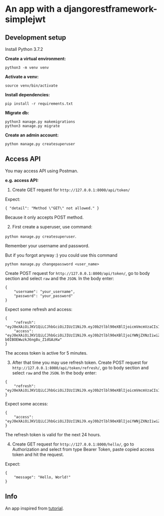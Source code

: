 # An app with a djangorestframework-simplejwt

## Development setup
Install Python 3.7.2

**Create a virtual environment:**

`python3 -m venv venv`

**Activate a venv:**

`source venv/bin/activate`

**Install dependencies:**

`pip install -r requirements.txt`

**Migrate db:**

`python3 manage.py makemigrations` <br/>
`python3 manage.py migrate`

**Create an admin account:**

`python manage.py createsuperuser`
## Access API
You may access API using Postman.

**e.g. access API:**
1. Create GET request for `http://127.0.0.1:8000/api/token/`

Expect:

`{
    "detail": "Method \"GET\" not allowed."
}`

Because it only accepts POST method.

2. First create a superuser, use command: 

`python manage.py createsuperuser`.

Remember your username and password.

But if you forgot anyway :) you could use this command 

`python manage.py changepassword <user_name>`

Create POST request for `http://127.0.0.1:8000/api/token/`, go to body section and select `raw` and the `JSON`.
In the body enter:

```
{
    "username": "your_username",
    "password": "your_password"
}
```

Expect some refresh and access:
```
{
    "refresh": "eyJ0eXAiOiJKV1QiLCJhbGciOiJIUzI1NiJ9.eyJ0b2tlbl90eXBlIjoicmVmcmVzaCIsImV4cCI6MTU5NDI4MzQ5MiwianRpIjoiYzBkNjUyY2JlNDk1NDE0YzlhYTVmMWMyY2QxMTdmZTEiLCJ1c2VyX2lkIjoxfQ._WmaX_q9Ejf7ZBryOFYJr7JfLRwNYoSOtT_YiU26Drc",
    "access": "eyJ0eXAiOiJKV1QiLCJhbGciOiJIUzI1NiJ9.eyJ0b2tlbl90eXBlIjoiYWNjZXNzIiwiZXhwIjoxNTk0MTk3MzkyLCJqdGkiOiJkMWIyMjA2OTY3MTY0NjA4YjYxNDk0MGEyYTQzMGVjNSIsInVzZXJfaWQiOjF9.OsxE0wGiQxWZqLBHx-b0IBOEWwzkJ6ng8u_Z1dGAzKw"
}
```
The access token is active for 5 minutes.

3. After that time you may use refresh token.
Create POST request for `http://127.0.0.1:8000/api/token/refresh/`, go to body section and select `raw` and the `JSON`.
In the body enter:

```
{
    "refresh": "eyJ0eXAiOiJKV1QiLCJhbGciOiJIUzI1NiJ9.eyJ0b2tlbl90eXBlIjoicmVmcmVzaCIsImV4cCI6MTU5NDI4MzQ5MiwianRpIjoiYzBkNjUyY2JlNDk1NDE0YzlhYTVmMWMyY2QxMTdmZTEiLCJ1c2VyX2lkIjoxfQ._WmaX_q9Ejf7ZBryOFYJr7JfLRwNYoSOtT_YiU26Drc"
}
```

Expect some access:

```
{
    "access": "eyJ0eXAiOiJKV1QiLCJhbGciOiJIUzI1NiJ9.eyJ0b2tlbl90eXBlIjoiYWNjZXNzIiwiZXhwIjoxNTk0MTk4MzUwLCJqdGkiOiJjM2NmOTE4NDAyZmY0MDFkOTNjZmNjY2MyYmJiNDFiYiIsInVzZXJfaWQiOjF9.qHBuz8L2XRmfpX27Z_TaC_rZDMsUr3Nb7bW5wpIOzYw"
}
```

The refresh token is valid for the next 24 hours.

4. Create GET request for `http://127.0.0.1:8000/hello/`, go to Authorization and select from type Bearer Token, paste copied access token and hit the request.

Expect:

```
{
    "message": "Hello, World!"
}
```




## Info

An app inspired from [tutorial](https://simpleisbetterthancomplex.com/tutorial/2018/12/19/how-to-use-jwt-authentication-with-django-rest-framework.html).
